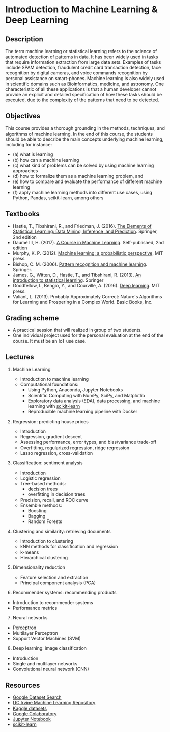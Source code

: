 # Introduction to Machine Learning & Deep Learning

## Description

The term machine learning or statistical learning refers to the science of automated detection of patterns in data. It has been widely used in tasks that require information extraction from large data sets. Examples of tasks include SPAM detection, fraudulent credit card transaction detection, face recognition by digital cameras, and voice commands recognition by personal assistance on smart-phones. Machine learning is also widely used in scientific domains such as Bioinformatics, medicine, and astronomy. One characteristic of all these applications is that a human developer cannot provide an explicit and detailed specification of how these tasks should be executed, due to the complexity of the patterns that need to be detected.

## Objectives

This course provides a thorough grounding in the methods, techniques, and algorithms of machine learning. In the end of this course, the students should be able to describe the main concepts underlying machine learning, including for instance: 
   * (a) what is learning
   * (b) how can a machine learning
   * (c) what kind of problems can be solved by using machine learning approaches 
   * (d) how to formalize them as a machine learning problem, and 
   * (e) how to compare and evaluate the performance of different machine learning
   * (f) apply machine learning methods into different use cases, using Python, Pandas, scikit-learn, among others

## Textbooks

* Hastie, T., Tibshirani, R., and Friedman, J. (2016). [The Elements of Statistical Learning: Data Mining, Inference, and Prediction](http://web.stanford.edu/~hastie/ElemStatLearn/). Springer, 2nd edition
* Daumé III, H. (2017). [A Course in Machine Learning](http://ciml.info/dl/v0_99/ciml-v0_99-all.pdf). Self-published, 2nd edition
* Murphy, K. P. (2012). [Machine learning: a probabilistic perspective](https://www.cs.ubc.ca/~murphyk/MLbook/). MIT press.
* Bishop, C. M. (2006). [Pattern recognition and machine learning](https://www.microsoft.com/en-us/research/uploads/prod/2006/01/Bishop-Pattern-Recognition-and-Machine-Learning-2006.pdf). Springer.
* James, G., Witten, D., Hastie, T., and Tibshirani, R. (2013). [An introduction to statistical learning](http://www-bcf.usc.edu/~gareth/ISL/). Springer
* Goodfellow, I., Bengio, Y., and Courville, A. (2016). [Deep learning](https://www.deeplearningbook.org/). MIT press.
* Valiant, L. (2013). Probably Approximately Correct: Nature's Algorithms for Learning and Prospering in a Complex World. Basic Books, Inc.


## Grading scheme

 * A practical session that will realized in group of two students.
 * One individual project used for the personal evaluation at the end of the course. It must be an IoT use case.

## Lectures

1. Machine Learning 

   * Introduction to machine learning
   * Computational foundations:
       - Using Python, Anaconda, Jupyter Notebooks
       - Scientific Computing with NumPy, SciPy, and Matplotlib
       - Exploratory data analysis (EDA), data processing, and machine learning with [scikit-learn](https://scikit-learn.org/)
       - Reproducible machine learning pipeline with Docker

2. Regression: predicting house prices
   
   * Introduction
   * Regression, gradient descent
   * Assessing performance, error types, and bias/variance trade-off
   * Overfitting, regularized regression, ridge regression
   * Lasso regression, cross-validation

3. Classification: sentiment analysis

   * Introduction
   * Logistic regression
   * Tree-based methods:
      - decision trees
      - overfitting in decision trees
   * Precision, recall, and ROC curve
   * Ensemble methods:
      - Boosting
      - Bagging
      - Random Forests

4. Clustering and similarity: retrieving documents
  
   * Introduction to clustering
   * kNN methods for classification and regression
   * k-means
   * Hierarchical clustering

5. Dimensionality reduction

   * Feature selection and extraction
   * Principal component analysis (PCA)

6. Recommender systems: recommending products

  * Introduction to recommender systems
  * Performance metrics

7. Neural networks

  * Perceptron
  * Multilayer Perceptron 
  * Support Vector Machines (SVM)

8. Deep learning: image classification
  
  * Introduction
  * Single and multilayer networks
  * Convolutional neural network (CNN)


## Resources

* [Google Dataset Search](https://toolbox.google.com/datasetsearch)
* [UC Irvine Machine Learning Repository](https://archive.ics.uci.edu/ml/index.php)
* [Kaggle datasets](https://www.kaggle.com/datasets)
* [Google Colaboratory](https://colab.research.google.com)
* [Jupyter Notebook](https://jupyter.org/)
* [scikit-learn](https://scikit-learn.org/stable/documentation.html)

<!-- 
## Papers
  * Sugimura, P., & Hartl, F. (2018). [Building a Reproducible Machine Learning Pipeline](https://arxiv.org/pdf/1810.04570.pdf). arXiv preprint arXiv:1810.04570. -->